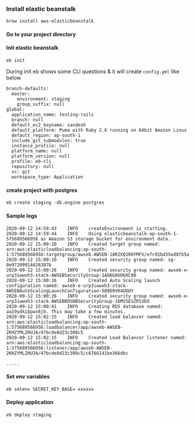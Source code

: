 ### Install elastic beanstalk 

```
brew install aws-elasticbeanstalk
```

#### Go to your project directory

#### Init elastic beanstalk
```
eb init
```

During init eb shows some CLI questions & it will create `config.yml` like below

```
branch-defaults:
  master:
    environment: staging
    group_suffix: null
global:
  application_name: testing-rails
  branch: null
  default_ec2_keyname: sandesh
  default_platform: Puma with Ruby 2.6 running on 64bit Amazon Linux
  default_region: ap-south-1
  include_git_submodules: true
  instance_profile: null
  platform_name: null
  platform_version: null
  profile: eb-cli
  repository: null
  sc: git
  workspace_type: Application
```


#### create project with postgres

```
eb create staging -db.engine postgres
```

#### Sample logs

```
2020-09-12 14:59:43    INFO    createEnvironment is starting.
2020-09-12 14:59:44    INFO    Using elasticbeanstalk-ap-south-1-575689566956 as Amazon S3 storage bucket for environment data.
2020-09-12 15:00:10    INFO    Created target group named: arn:aws:elasticloadbalancing:ap-south-1:575689566956:targetgroup/awseb-AWSEB-18R2XQ1R8YMFV/e7c91bd35ed8fb5a
2020-09-12 15:00:10    INFO    Created security group named: sg-0e97209914d26387b
2020-09-12 15:00:26    INFO    Created security group named: awseb-e-urp3iwwxh3-stack-AWSEBSecurityGroup-1AO6G8UOUXC80
2020-09-12 15:00:26    INFO    Created Auto Scaling launch configuration named: awseb-e-urp3iwwxh3-stack-AWSEBAutoScalingLaunchConfiguration-509D9VK4UOUY
2020-09-12 15:00:26    INFO    Created security group named: awseb-e-urp3iwwxh3-stack-AWSEBRDSDBSecurityGroup-16MS5ESZRS3EO
2020-09-12 15:00:41    INFO    Creating RDS database named: aa19ydkibpws6jb. This may take a few minutes.
2020-09-12 15:02:15    INFO    Created load balancer named: arn:aws:elasticloadbalancing:ap-south-1:575689566956:loadbalancer/app/awseb-AWSEB-2KHZYMLZHUJA/47bcde8d23c308c5
2020-09-12 15:02:15    INFO    Created Load Balancer listener named: arn:aws:elasticloadbalancing:ap-south-1:575689566956:listener/app/awseb-AWSEB-2KHZYMLZHUJA/47bcde8d23c308c5/c6766141be366dbc

.....
````


#### Set env variables

```eb setenv SECRET_KEY_BASE= xxxxxx```

#### Deploy application

```eb deploy staging```

